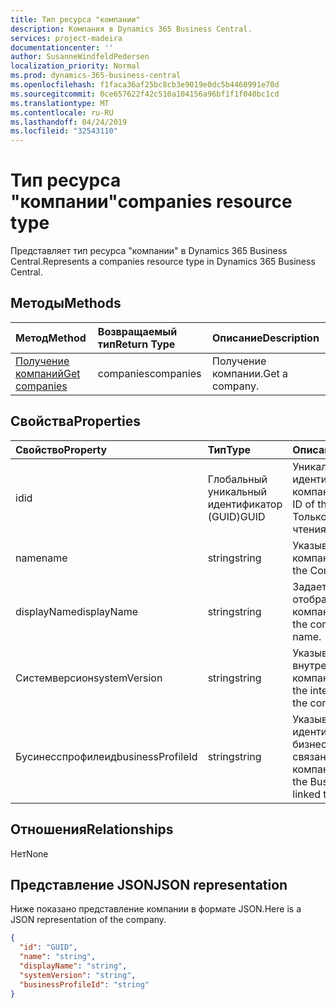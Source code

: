 ```yaml
---
title: Тип ресурса "компании"
description: Компания в Dynamics 365 Business Central.
services: project-madeira
documentationcenter: ''
author: SusanneWindfeldPedersen
localization_priority: Normal
ms.prod: dynamics-365-business-central
ms.openlocfilehash: f1faca36af25bc8cb3e9019e0dc5b4460991e70d
ms.sourcegitcommit: 0ce657622f42c510a104156a96bf1f1f040bc1cd
ms.translationtype: MT
ms.contentlocale: ru-RU
ms.lasthandoff: 04/24/2019
ms.locfileid: "32543110"
---
```

# <a name="companies-resource-type"></a><span data-ttu-id="b3492-103">Тип ресурса "компании"</span><span class="sxs-lookup"><span data-stu-id="b3492-103">companies resource type</span></span>
<span data-ttu-id="b3492-104">Представляет тип ресурса "компании" в Dynamics 365 Business Central.</span><span class="sxs-lookup"><span data-stu-id="b3492-104">Represents a companies resource type in Dynamics 365 Business Central.</span></span> 

## <a name="methods"></a><span data-ttu-id="b3492-105">Методы</span><span class="sxs-lookup"><span data-stu-id="b3492-105">Methods</span></span>

| <span data-ttu-id="b3492-106">Метод</span><span class="sxs-lookup"><span data-stu-id="b3492-106">Method</span></span>         | <span data-ttu-id="b3492-107">Возвращаемый тип</span><span class="sxs-lookup"><span data-stu-id="b3492-107">Return Type</span></span>  |<span data-ttu-id="b3492-108">Описание</span><span class="sxs-lookup"><span data-stu-id="b3492-108">Description</span></span>|
|:---------------|:-------------|:----------|
|[<span data-ttu-id="b3492-109">Получение компаний</span><span class="sxs-lookup"><span data-stu-id="b3492-109">Get companies</span></span>](../api/dynamics-companies-get.md)|<span data-ttu-id="b3492-110">companies</span><span class="sxs-lookup"><span data-stu-id="b3492-110">companies</span></span>|<span data-ttu-id="b3492-111">Получение компании.</span><span class="sxs-lookup"><span data-stu-id="b3492-111">Get a company.</span></span>|

## <a name="properties"></a><span data-ttu-id="b3492-112">Свойства</span><span class="sxs-lookup"><span data-stu-id="b3492-112">Properties</span></span>
| <span data-ttu-id="b3492-113">Свойство</span><span class="sxs-lookup"><span data-stu-id="b3492-113">Property</span></span>        | <span data-ttu-id="b3492-114">Тип</span><span class="sxs-lookup"><span data-stu-id="b3492-114">Type</span></span> |<span data-ttu-id="b3492-115">Описание</span><span class="sxs-lookup"><span data-stu-id="b3492-115">Description</span></span>                             |
|:----------------|:-----|:---------------------------------------|
|<span data-ttu-id="b3492-116">id</span><span class="sxs-lookup"><span data-stu-id="b3492-116">id</span></span>               |<span data-ttu-id="b3492-117">Глобальный уникальный идентификатор (GUID)</span><span class="sxs-lookup"><span data-stu-id="b3492-117">GUID</span></span>  |<span data-ttu-id="b3492-118">Уникальный идентификатор компании.</span><span class="sxs-lookup"><span data-stu-id="b3492-118">The unique ID of the company.</span></span> <span data-ttu-id="b3492-119">Только для чтения.</span><span class="sxs-lookup"><span data-stu-id="b3492-119">Read-Only.</span></span>|
|<span data-ttu-id="b3492-120">name</span><span class="sxs-lookup"><span data-stu-id="b3492-120">name</span></span>             |<span data-ttu-id="b3492-121">string</span><span class="sxs-lookup"><span data-stu-id="b3492-121">string</span></span>|<span data-ttu-id="b3492-122">Указывает компанию.</span><span class="sxs-lookup"><span data-stu-id="b3492-122">Specifies the Company.</span></span>                  |
|<span data-ttu-id="b3492-123">displayName</span><span class="sxs-lookup"><span data-stu-id="b3492-123">displayName</span></span>      |<span data-ttu-id="b3492-124">string</span><span class="sxs-lookup"><span data-stu-id="b3492-124">string</span></span>|<span data-ttu-id="b3492-125">Задает отображаемое имя компании.</span><span class="sxs-lookup"><span data-stu-id="b3492-125">Specifies the company display name.</span></span>     |
|<span data-ttu-id="b3492-126">Системверсион</span><span class="sxs-lookup"><span data-stu-id="b3492-126">systemVersion</span></span>    |<span data-ttu-id="b3492-127">string</span><span class="sxs-lookup"><span data-stu-id="b3492-127">string</span></span>|<span data-ttu-id="b3492-128">Указывает внутреннюю версию компании.</span><span class="sxs-lookup"><span data-stu-id="b3492-128">Specifies the internal version of the company.</span></span>|
|<span data-ttu-id="b3492-129">Бусинесспрофилеид</span><span class="sxs-lookup"><span data-stu-id="b3492-129">businessProfileId</span></span>|<span data-ttu-id="b3492-130">string</span><span class="sxs-lookup"><span data-stu-id="b3492-130">string</span></span>|<span data-ttu-id="b3492-131">Указывает идентификатор бизнес-профиля, связанный с компанией.</span><span class="sxs-lookup"><span data-stu-id="b3492-131">Specifies the Business Profile ID linked to the company.</span></span>|


## <a name="relationships"></a><span data-ttu-id="b3492-132">Отношения</span><span class="sxs-lookup"><span data-stu-id="b3492-132">Relationships</span></span>
<span data-ttu-id="b3492-133">Нет</span><span class="sxs-lookup"><span data-stu-id="b3492-133">None</span></span>

## <a name="json-representation"></a><span data-ttu-id="b3492-134">Представление JSON</span><span class="sxs-lookup"><span data-stu-id="b3492-134">JSON representation</span></span>

<span data-ttu-id="b3492-135">Ниже показано представление компании в формате JSON.</span><span class="sxs-lookup"><span data-stu-id="b3492-135">Here is a JSON representation of the company.</span></span>

```json
{
  "id": "GUID",
  "name": "string",
  "displayName": "string",
  "systemVersion": "string",
  "businessProfileId": "string"
}

```


